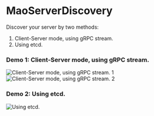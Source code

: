 # MaoServerDiscovery
Discover your server by two methods:

1. Client-Server mode, using gRPC stream.
2. Using etcd.

### Demo 1: Client-Server mode, using gRPC stream.
![Client-Server mode, using gRPC stream. 1](https://github.com/MaoJianwei/MaoServerDiscovery/raw/master/screenshot/client-server-mode-1.png)
![Client-Server mode, using gRPC stream. 2](https://github.com/MaoJianwei/MaoServerDiscovery/raw/master/screenshot/client-server-mode-2.png)

### Demo 2: Using etcd.
![Using etcd.](https://github.com/MaoJianwei/MaoServerDiscovery/raw/master/bak_using_etcd/screenshot/show_using_etcd.png)
